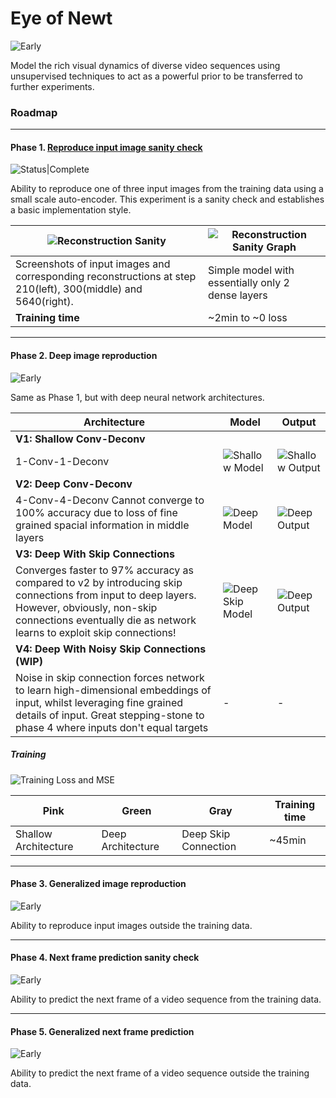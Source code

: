 Eye of Newt
===
![Early](https://img.shields.io/badge/Status-Very%20Early%20Stage-yellow)

Model the rich visual dynamics of diverse video sequences using unsupervised techniques to act as a powerful prior to be transferred to further experiments.  

### Roadmap

---

#### Phase 1. [Reproduce input image sanity check](experiments/image_reconstruction_sanity.py) 
![Status|Complete](https://img.shields.io/badge/Status-Complete-brightgreen)
   
Ability to reproduce one of three input images from the training data using a small scale auto-encoder.
This experiment is a sanity check and establishes a basic implementation style.

|![Reconstruction Sanity](screenshots/reconstruction-sanity-outputs.png)|![Reconstruction Sanity Graph](screenshots/reconstruction-sanity-model.png)|
|---|---|
|Screenshots of input images and corresponding reconstructions at step 210(left), 300(middle) and 5640(right).|Simple model with essentially only 2 dense layers|
|**Training time**|~2min to ~0 loss|

---

#### Phase 2. Deep image reproduction
![Early](https://img.shields.io/badge/Status-Final%20Stage-lightgreen)

Same as Phase 1, but with deep neural network architectures.

|Architecture|Model|Output|
|---|---|---|
|**V1: Shallow Conv-Deconv**
1-Conv-1-Deconv|![Shallow Model][1]|![Shallow Output][2]|
|**V2: Deep Conv-Deconv**
4-Conv-4-Deconv Cannot converge to 100% accuracy due to loss of fine grained spacial information in middle layers|![Deep Model][3]|![Deep Output][4]|
|**V3: Deep With Skip Connections**
Converges faster to 97% accuracy as compared to v2 by introducing skip connections from input to deep layers. However, obviously, non-skip connections eventually die as network learns to exploit skip connections!|![Deep Skip Model][5]|![Deep Output][6]|
|**V4: Deep With Noisy Skip Connections (WIP)**
Noise in skip connection forces network to learn high-dimensional embeddings of input, whilst leveraging fine grained details of input. Great stepping-stone to phase 4 where inputs don't equal targets|-|-|

[1]: screenshots/reconstruction-image-sanity-shallow-conv-model.png
[2]: screenshots/reconstruction-image-sanity-shallow-conv-output.png
[3]: screenshots/reconstruction-image-sanity-deep-model.png
[4]: screenshots/reconstruction-image-sanity-deep-output.png
[5]: screenshots/reconstruction-image-sanity-deep-skip-model.png
[6]: screenshots/reconstruction-image-sanity-deep-skip-output.png

##### Training
![Training Loss and MSE](screenshots/phase2-training.png)

|Pink|Green|Gray|Training time|
|---|---|---|---|
|Shallow Architecture|Deep Architecture|Deep Skip Connection|~45min|

---

#### Phase 3. Generalized image reproduction  
![Early](https://img.shields.io/badge/Status-Pending-grey)

Ability to reproduce input images outside the training data.

---

#### Phase 4. Next frame prediction sanity check  
![Early](https://img.shields.io/badge/Status-Pending-grey)

Ability to predict the next frame of a video sequence from the training data.

---

#### Phase 5. Generalized next frame prediction  
![Early](https://img.shields.io/badge/Status-Pending-grey)
  
Ability to predict the next frame of a video sequence outside the training data.
